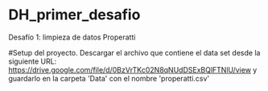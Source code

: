 # DH_primer_desafio
Desafío 1: limpieza de datos Properatti

#Setup del proyecto.
Descargar el archivo que contiene el data set desde la siguiente URL: https://drive.google.com/file/d/0BzVrTKc02N8qNUdDSExBQlFTNlU/view y guardarlo en la carpeta 'Data' con el nombre 'properatti.csv'
